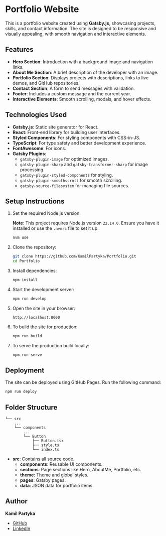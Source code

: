 # Portfolio Website

This is a portfolio website created using **Gatsby.js**, showcasing projects, skills, and contact information. The site is designed to be responsive and visually appealing, with smooth navigation and interactive elements.

## Features

- **Hero Section**: Introduction with a background image and navigation links.
- **About Me Section**: A brief description of the developer with an image.
- **Portfolio Section**: Displays projects with descriptions, links to live demos, and GitHub repositories.
- **Contact Section**: A form to send messages with validation.
- **Footer**: Includes a custom message and the current year.
- **Interactive Elements**: Smooth scrolling, modals, and hover effects.

## Technologies Used

- **Gatsby.js**: Static site generator for React.
- **React**: Front-end library for building user interfaces.
- **Styled Components**: For styling components with CSS-in-JS.
- **TypeScript**: For type safety and better development experience.
- **FontAwesome**: For icons.
- **Gatsby Plugins**:
  - `gatsby-plugin-image` for optimized images.
  - `gatsby-plugin-sharp` and `gatsby-transformer-sharp` for image processing.
  - `gatsby-plugin-styled-components` for styling.
  - `gatsby-plugin-smoothscroll` for smooth scrolling.
  - `gatsby-source-filesystem` for managing file sources.

## Setup Instructions

1. Set the required Node.js version:

   **Note**: This project requires Node.js version `22.14.0`. Ensure you have it installed or use the `.nvmrc` file to set it up.

   ```bash
   nvm use
   ```

2. Clone the repository:

   ```bash
   git clone https://github.com/KamilPartyka/Portfolio.git
   cd Portfolio
   ```

3. Install dependencies:

   ```bash
   npm install
   ```

4. Start the development server:

   ```bash
   npm run develop
   ```

5. Open the site in your browser:

   ```
   http://localhost:8000
   ```

6. To build the site for production:

   ```bash
   npm run build
   ```

7. To serve the production build locally:
   ```bash
   npm run serve
   ```

## Deployment

The site can be deployed using GitHub Pages. Run the following command:

```bash
npm run deploy
```

## Folder Structure

```
└── src
    ...
    └── components
        ...
        └── Button
            ├── Button.tsx
            ├── style.ts
            └── index.ts
```

- **src**: Contains all source code.
  - **components**: Reusable UI components.
  - **sections**: Page sections like Hero, AboutMe, Portfolio, etc.
  - **theme**: Theme and global styles.
  - **pages**: Gatsby pages.
  - **data**: JSON data for portfolio items.

## Author

**Kamil Partyka**

- [GitHub](https://github.com/KamilPartyka)
- [LinkedIn](https://www.linkedin.com/in/kamil-partyka)
